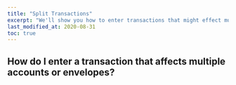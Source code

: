 ```yaml
---
title: "Split Transactions"
excerpt: "We'll show you how to enter transactions that might effect multiple accounts or envelopes!"
last_modified_at: 2020-08-31
toc: true
---
```


## How do I enter a transaction that affects multiple accounts or envelopes?